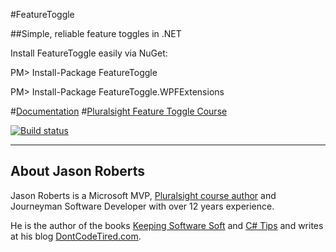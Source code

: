 #FeatureToggle

##Simple, reliable feature toggles in .NET

Install FeatureToggle easily via NuGet:

PM> Install-Package FeatureToggle

PM> Install-Package FeatureToggle.WPFExtensions

#[Documentation](http://jason-roberts.github.io/FeatureToggle.Docs/)
#[Pluralsight Feature Toggle Course](http://bit.ly/psfeaturetoggle)

[![Build status](https://ci.appveyor.com/api/projects/status/78q3e4vyihapl98w?svg=true)](https://ci.appveyor.com/project/jason-roberts/featuretoggle)


--------

## About Jason Roberts

Jason Roberts is a Microsoft MVP, [Pluralsight course author](http://bit.ly/psjasonroberts) and Journeyman Software Developer with over 12 years experience.

He is the author of the books [Keeping Software Soft](http://keepingsoftwaresoft.com) and [C# Tips](http://bit.ly/sharpbook) and writes at his blog [DontCodeTired.com](http://dontcodetired.com).
